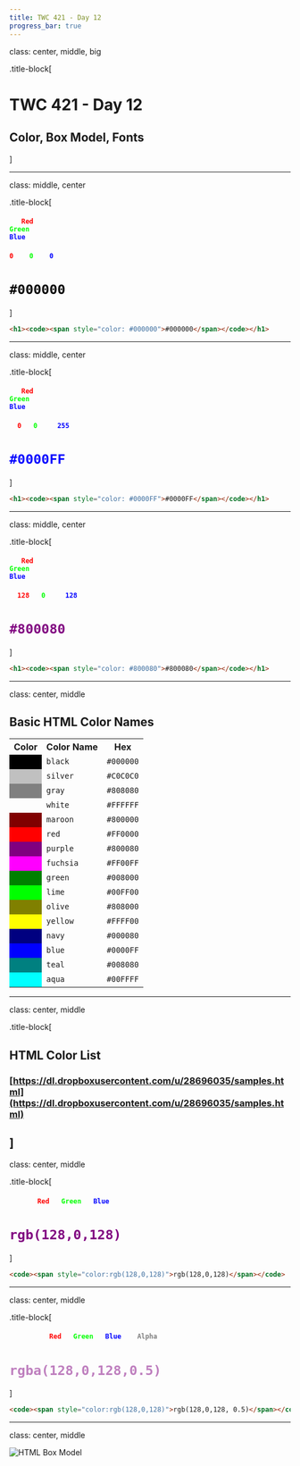 ```yaml
---
title: TWC 421 - Day 12
progress_bar: true
---
```

class: center, middle, big

.title-block[
# TWC 421 - Day 12
## Color, Box Model, Fonts
]

---
class: middle, center

.title-block[

#### <code>&nbsp;&nbsp;&nbsp;<span style="color: #F00">Red</span> <span style="color: #0F0">Green</span> <span style="color: #00F">Blue</code>
#### <code><span style="color: #F00">0</span>&nbsp;&nbsp;&nbsp;&nbsp;<span style="color: #0F0">0</span>&nbsp;&nbsp;&nbsp;&nbsp;<span style="color: #00F">0</code>
# <code><span style="color: #000000">#000000</span></code>

]

```html
<h1><code><span style="color: #000000">#000000</span></code></h1>
```
---
class: middle, center

.title-block[

#### <code>&nbsp;&nbsp;&nbsp;<span style="color: #F00">Red</span> <span style="color: #0F0">Green</span> <span style="color: #00F">Blue</span></code>
#### <code>&nbsp;&nbsp;<span style="color: #F00">0</span>&nbsp;&nbsp;&nbsp;<span style="color: #0F0">0</span>&nbsp;&nbsp;&nbsp;&nbsp;&nbsp;<span style="color: #00F">255</code>
# <code><span style="color: #0000FF">#0000FF</span></code>

]

```html
<h1><code><span style="color: #0000FF">#0000FF</span></code></h1>
```
---
class: middle, center

.title-block[

#### <code>&nbsp;&nbsp;&nbsp;<span style="color: #F00">Red</span> <span style="color: #0F0">Green</span> <span style="color: #00F">Blue</span></code>
#### <code>&nbsp;&nbsp;<span style="color: #F00">128</span>&nbsp;&nbsp;&nbsp;<span style="color: #0F0">0</span>&nbsp;&nbsp;&nbsp;&nbsp;&nbsp;<span style="color: #00F">128</code>
# <code><span style="color: #800080">#800080</span></code>

]

```html
<h1><code><span style="color: #800080">#800080</span></code></h1>
```
---
class: center, middle

## Basic HTML Color Names

<table width="90%" cellspacing="0" cellpadding="0" border="0">
<tbody><tr>
<th scope="col">Color</th>
<th scope="col">Color Name</th>
<th scope="col">Hex</th>
</tr>
<tr>
<td style="background: #000000;">&nbsp;</td>
<td><code>black</code></td>
<td><code>#000000</code></td>
</tr>
<tr>
<td style="background: #C0C0C0;">&nbsp;</td>
<td><code>silver</code></td>
<td><code>#C0C0C0</code></td>
</tr>
<tr>
<td style="background: #808080;">&nbsp;</td>
<td><code>gray</code></td>
<td><code>#808080</code></td>
</tr>
<tr>
<td style="background: #FFFFFF&lt;;">&nbsp;</td>
<td><code>white</code></td>
<td><code>#FFFFFF</code></td>
</tr>
<tr>
<td style="background: #800000;">&nbsp;</td>
<td><code>maroon</code></td>
<td><code>#800000</code></td>
</tr>
<tr>
<td style="background: #FF0000;">&nbsp;</td>
<td><code>red</code></td>
<td><code>#FF0000</code></td>
</tr>
<tr>
<td style="background: #800080;">&nbsp;</td>
<td><code>purple</code></td>
<td><code>#800080</code></td>
</tr>
<tr>
<td style="background: #FF00FF;">&nbsp;</td>
<td><code>fuchsia</code></td>
<td><code>#FF00FF</code></td>
</tr>
<tr>
<td style="background: #008000;">&nbsp;</td>
<td><code>green</code></td>
<td><code>#008000</code></td>
</tr>
<tr>
<td style="background: #00FF00;">&nbsp;</td>
<td><code>lime</code></td>
<td><code>#00FF00</code></td>
</tr>
<tr>
<td style="background: #808000;">&nbsp;</td>
<td><code>olive</code></td>
<td><code>#808000</code></td>
</tr>
<tr>
<td style="background: #FFFF00;">&nbsp;</td>
<td><code>yellow</code></td>
<td><code>#FFFF00</code></td>
</tr>
<tr>
<td style="background: #000080;">&nbsp;</td>
<td><code>navy</code></td>
<td><code>#000080</code></td>
</tr>
<tr>
<td style="background: #0000FF;">&nbsp;</td>
<td><code>blue</code></td>
<td><code>#0000FF</code></td>
</tr>
<tr>
<td style="background: #008080;">&nbsp;</td>
<td><code>teal</code></td>
<td><code>#008080</code></td>
</tr>
<tr>
<td style="background: #00FFFF;">&nbsp;</td>
<td><code>aqua</code></td>
<td><code>#00FFFF</code></td>
</tr>
</tbody></table>

---
class: center, middle

.title-block[
## HTML Color List
### [https://dl.dropboxusercontent.com/u/28696035/samples.html](https://dl.dropboxusercontent.com/u/28696035/samples.html)
]
---
class: center, middle

.title-block[

#### <code>&nbsp;&nbsp;&nbsp;&nbsp;&nbsp;&nbsp;&nbsp;<span style="color: #F00">Red</span>&nbsp;&nbsp;&nbsp;<span style="color: #0F0">Green</span>&nbsp;&nbsp;&nbsp;<span style="color: #00F">Blue</span></code>

# <code><span style="color:rgb(128,0,128)">rgb(128,0,128)</span></code>

]

```html
<code><span style="color:rgb(128,0,128)">rgb(128,0,128)</span></code>
```
---
class: center, middle

.title-block[

#### <code>&nbsp;&nbsp;&nbsp;&nbsp;&nbsp;&nbsp;&nbsp;&nbsp;&nbsp;&nbsp;<span style="color: #F00">Red</span>&nbsp;&nbsp;&nbsp;<span style="color: #0F0">Green</span>&nbsp;&nbsp;&nbsp;<span style="color: #00F">Blue</span>&nbsp;&nbsp;&nbsp;&nbsp;<span style="color: rgba(0,0,0,0.5)">Alpha</span></code>

# <code><span style="color:rgba(128,0,128,0.5)">rgba(128,0,128,0.5)</span></code>

]

```html
<code><span style="color:rgb(128,0,128)">rgb(128,0,128, 0.5)</span></code>
```

---
class: center, middle

![HTML Box Model](http://www.w3.org/TR/CSS2/images/boxdim.png)